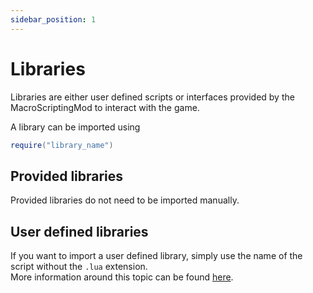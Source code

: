 ```yaml
---
sidebar_position: 1
---
```


# Libraries

Libraries are either user defined scripts or interfaces provided by the MacroScriptingMod to interact with the game.

A library can be imported using

```lua
require("library_name")
```

## Provided libraries

Provided libraries do not need to be imported manually.

## User defined libraries

If you want to import a user defined library, simply use the name of the script without the `.lua` extension.  
More information around this topic can be found [here](https://www.lua.org/pil/8.1.html).
